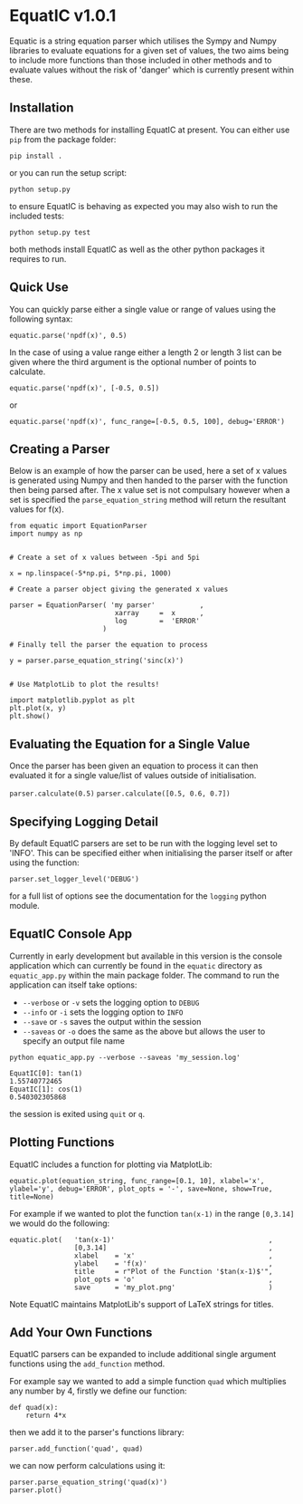 # EquatIC v1.0.1
Equatic is a string equation parser which utilises the Sympy and Numpy libraries to evaluate equations for a given set of values, the two aims being to include more functions than those included in other methods and to evaluate values without the risk of 'danger' which is currently present within these. 

## Installation

There are two methods for installing EquatIC at present. You can either use `pip` from the package folder:

`pip install .`

or you can run the setup script:

`python setup.py`

to ensure EquatIC is behaving as expected you may also wish to run the included tests:

`python setup.py test`

both methods install EquatIC as well as the other python packages it requires to run.

## Quick Use
You can quickly parse either a single value or range of values using the following syntax:

`equatic.parse('npdf(x)', 0.5)`

In the case of using a value range either a length 2 or length 3 list can be given where the third argument is the optional number of points to calculate.

`equatic.parse('npdf(x)', [-0.5, 0.5])`

or

`equatic.parse('npdf(x)', func_range=[-0.5, 0.5, 100], debug='ERROR')`

## Creating a Parser
Below is an example of how the parser can be used, here a set of x values is generated using Numpy and then handed to the parser with the function then being parsed after. The x value set is not compulsary however when a set is specified the `parse_equation_string` method will return the resultant values for f(x). 

```
from equatic import EquationParser      
import numpy as np


# Create a set of x values between -5pi and 5pi

x = np.linspace(-5*np.pi, 5*np.pi, 1000)

# Create a parser object giving the generated x values

parser = EquationParser( 'my parser'           ,
                          xarray     =  x      , 
                          log        =  'ERROR'
                       )

# Finally tell the parser the equation to process

y = parser.parse_equation_string('sinc(x)')


# Use MatplotLib to plot the results!

import matplotlib.pyplot as plt
plt.plot(x, y)
plt.show()
```

## Evaluating the Equation for a Single Value
Once the parser has been given an equation to process it can then evaluated it for a single value/list of values outside of initialisation.

`parser.calculate(0.5)`
`parser.calculate([0.5, 0.6, 0.7])`

## Specifying Logging Detail
By default EquatIC parsers are set to be run with the logging level set to 'INFO'. This can be specified either when initialising the parser itself or after using the function:

`parser.set_logger_level('DEBUG')`

for a full list of options see the documentation for the `logging` python module.

## EquatIC Console App
Currently in early development but available in this version is the console application which can currently be found in the `equatic` directory as `equatic_app.py` within the main package folder. The command to run the application can itself take options:

- `--verbose` or `-v` sets the logging option to `DEBUG`
- `--info` or `-i` sets the logging option to `INFO`
- `--save` or `-s` saves the output within the session
- `--saveas` or `-o` does the same as the above but allows the user to specify an output file name

`python equatic_app.py --verbose --saveas 'my_session.log'`

```
EquatIC[0]: tan(1)
1.55740772465
EquatIC[1]: cos(1)
0.540302305868
```

the session is exited using `quit` or `q`.

## Plotting Functions
EquatIC includes a function for plotting via MatplotLib:
```
equatic.plot(equation_string, func_range=[0.1, 10], xlabel='x', ylabel='y', debug='ERROR', plot_opts = '-', save=None, show=True, title=None)
```
For example if we wanted to plot the function `tan(x-1)` in the range `[0,3.14]` we would do the following:
```
equatic.plot(   'tan(x-1)'                                      , 
                [0,3.14]                                        ,
                xlabel    = 'x'                                 ,
                ylabel    = 'f(x)'                              , 
                title     = r"Plot of the Function '$tan(x-1)$'",
                plot_opts = 'o'                                 , 
                save      = 'my_plot.png'                       )
```
Note EquatIC maintains MatplotLib's support of LaTeX strings for titles.

## Add Your Own Functions
EquatIC parsers can be expanded to include additional single argument functions using the `add_function` method. 

For example say we wanted to add a simple function `quad` which multiplies any number by 4, firstly we define our function:
```
def quad(x):
    return 4*x
```
then we add it to the parser's functions library:
```
parser.add_function('quad', quad)
```
we can now perform calculations using it:
```
parser.parse_equation_string('quad(x)')
parser.plot()
```
